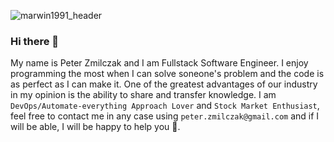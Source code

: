 ![marwin1991_header](https://user-images.githubusercontent.com/25181517/117185899-9ccba680-adda-11eb-9003-7c25da391b99.PNG)
### Hi there 👋

My name is Peter Zmilczak and I am Fullstack Software Engineer. I enjoy programming the most when I can solve soneone's problem and the code is as perfect as I can make it. 
One of the greatest advantages of our industry in my opinion is the ability to share and transfer knowledge. I am `DevOps/Automate-everything Approach Lover` and `Stock Market Enthusiast`, feel free to contact me in any case using `peter.zmilczak@gmail.com` and if I will be able, I will be happy to help you 🙂.

<!--
**marwin1991/marwin1991** is a ✨ _special_ ✨ repository because its `README.md` (this file) appears on your GitHub profile.

Here are some ideas to get you started:

- 🔭 I’m currently working on ...
- 🌱 I’m currently learning ...
- 👯 I’m looking to collaborate on ...
- 🤔 I’m looking for help with ...
- 💬 Ask me about ...
- 📫 How to reach me: ...
- 😄 Pronouns: ...
- ⚡ Fun fact: ...
-->
